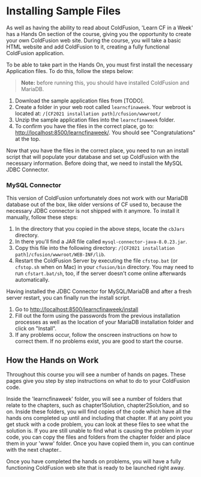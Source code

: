 # Installing Sample Files

As well as having the ability to read about ColdFusion, 'Learn CF in a
Week' has a Hands On section of the course, giving you the opportunity
to create your own ColdFusion web site. During the course, you will take
a basic HTML website and add ColdFusion to it, creating a fully
functional ColdFusion application.

To be able to take part in the Hands On, you must first install the
necessary Application files. To do this, follow the steps below:

> **Note:** before running this, you should have installed ColdFusion and MariaDB.

1. Download the sample application files from [TODO].
1. Create a folder in your web root called ``learncfinaweek``. Your webroot is located at: ``/[CF2021 installation path]/cfusion/wwwroot/``
1. Unzip the sample application files into the ``learncfinaweek`` folder.
1. To confirm you have the files in the correct place, go to: <http://localhost:8500/learncfinaweek/>.
   You should see "Congratulations" at the top.


Now that you have the files in the correct place, you need to run an install script that 
will populate your database and set up ColdFusion with the necessary information. Before
doing that, we need to install the MySQL JDBC Connector.

### MySQL Connector

This version of ColdFusion unfortunately does not work with our MariaDB database
out of the box, like older versions of CF used to, because the necessary JDBC
connector is not shipped with it anymore. To install it manually, follow these steps:

1. In the directory that you copied in the above steps, locate the ``cbJars`` directory.
1. In there you'll find a JAR file called ``mysql-connector-java-8.0.23.jar``.
1. Copy this file into the following directory: ``/[CF2021 installation path]/cfusion/wwwroot/WEB-INF/lib``.
1. Restart the ColdFusion Server by executing the file ``cfstop.bat`` (or ``cfstop.sh`` when
   on Mac) in your ``cfusion/bin`` directory. You may need to run ``cfstart.bat/sh``, too, if the server
   doesn't come online afterwards automatically.
   
Having installed the JDBC Connector for MySQL/MariaDB and after a fresh server restart,
you can finally run the install script.

1. Go to <http://localhost:8500/learncfinaweek/install>
1. Fill out the form using the passwords from the previous installation processes
   as well as the location of your MariaDB installation folder and click on "Install".
1. If any problems occur, follow the onscreen instructions on how to correct them. If no problems exist, you are good to start the course.

## How the Hands on Work

Throughout this course you will see a number of hands on pages. These
pages give you step by step instructions on what to do to your
ColdFusion code.

Inside the 'learncfinaweek' folder, you will see a number of folders
that relate to the chapters, such as chapter1Solution, chapter2Solution,
and so on. Inside these folders, you will find copies of the code which
have all the hands ons completed up until and including that chapter. If
at any point you get stuck with a code problem, you can look at these
files to see what the solution is. If you are still unable to find what
is causing the problem in your code, you can copy the files and folders
from the chapter folder and place them in your 'www' folder. Once you
have copied them in, you can continue with the next chapter..

Once you have completed the hands on problems, you will have a fully
functioning ColdFusion web site that is ready to be launched right away.
